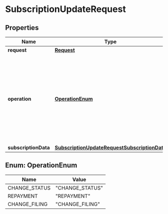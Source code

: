 
# SubscriptionUpdateRequest

## Properties
Name | Type | Description | Notes
------------ | ------------- | ------------- | -------------
**request** | [**Request**](Request.md) | Request | 
**operation** | [**OperationEnum**](#OperationEnum) | Set operation on subscription: &#x60;CHANGE_STATUS&#x60; - initiates status changing &#x60;REPAYMENT&#x60; - **for installment only**; makes repayment in advance &#x60;CHANGE_FILING&#x60; - replaces card binding via new filing id. | 
**subscriptionData** | [**SubscriptionUpdateRequestSubscriptionData**](SubscriptionUpdateRequestSubscriptionData.md) | Subscription data | 


<a name="OperationEnum"></a>
## Enum: OperationEnum
Name | Value
---- | -----
CHANGE_STATUS | &quot;CHANGE_STATUS&quot;
REPAYMENT | &quot;REPAYMENT&quot;
CHANGE_FILING | &quot;CHANGE_FILING&quot;



